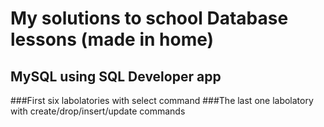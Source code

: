 # My solutions to school Database lessons (made in home)
## MySQL using SQL Developer app
###First six labolatories with select command
###The last one labolatory with create/drop/insert/update commands
